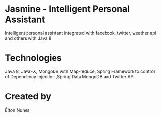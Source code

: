 # Jasmine - Intelligent Personal Assistant
Intelligent personal assistant integrated with facebook, twitter, weather api and others with Java 8

# Technologies
Java 8, JavaFX, MongoDB with Map-reduce, Spring Framework to control of Dependency Injection ,Spring Data MongoDB and Twitter API.

# Created by 
Élton Nunes

